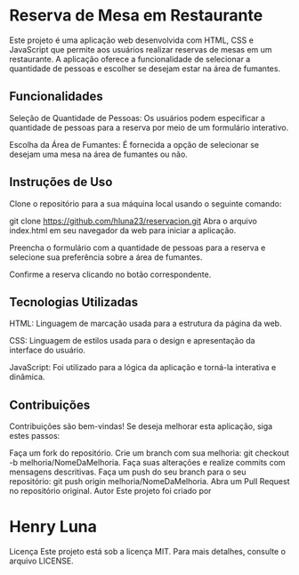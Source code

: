 <h1>Reserva de Mesa em Restaurante</h1>
Este projeto é uma aplicação web desenvolvida com HTML, CSS e JavaScript que permite aos usuários realizar reservas de mesas em um restaurante. A aplicação oferece a funcionalidade de selecionar a quantidade de pessoas e escolher se desejam estar na área de fumantes.

<h2>Funcionalidades</h2>
Seleção de Quantidade de Pessoas: Os usuários podem especificar a quantidade de pessoas para a reserva por meio de um formulário interativo.

Escolha da Área de Fumantes: É fornecida a opção de selecionar se desejam uma mesa na área de fumantes ou não.

<h2>Instruções de Uso</h2>
Clone o repositório para a sua máquina local usando o seguinte comando:

git clone https://github.com/hluna23/reservacion.git
Abra o arquivo index.html em seu navegador da web para iniciar a aplicação.

Preencha o formulário com a quantidade de pessoas para a reserva e selecione sua preferência sobre a área de fumantes.

Confirme a reserva clicando no botão correspondente.

<h2>Tecnologias Utilizadas</h2>
HTML: Linguagem de marcação usada para a estrutura da página da web.

CSS: Linguagem de estilos usada para o design e apresentação da interface do usuário.

JavaScript: Foi utilizado para a lógica da aplicação e torná-la interativa e dinâmica.

<h2>Contribuições</h2>
Contribuições são bem-vindas! Se deseja melhorar esta aplicação, siga estes passos:

Faça um fork do repositório.
Crie um branch com sua melhoria: git checkout -b melhoria/NomeDaMelhoria.
Faça suas alterações e realize commits com mensagens descritivas.
Faça um push do seu branch para o seu repositório: git push origin melhoria/NomeDaMelhoria.
Abra um Pull Request no repositório original.
Autor
Este projeto foi criado por <h1>Henry Luna</h1>

Licença
Este projeto está sob a licença MIT. Para mais detalhes, consulte o arquivo LICENSE.
